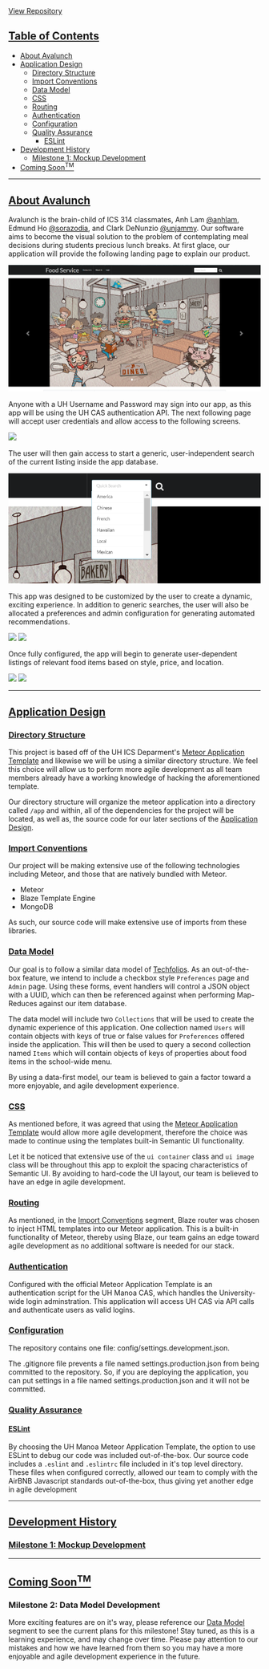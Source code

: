 <div class="ui labeled button" tabindex="0">
  <div class="ui blue button">
    <i class="github alternate icon"></i>
  </div>
  <a class="ui basic red left pointing label" href="https://github.com/avalunch">
    View Repository
  </a>
</div>

## [Table of Contents](#table-of-contents)<a name="table-of-contents"></a>
- [About Avalunch](#about-avalunch)
- [Application Design](#application-design)
  - [Directory Structure](#directory-structure)
  - [Import Conventions](#import-conventions)
  - [Data Model](#data-model)
  - [CSS](#css)
  - [Routing](#routing)
  - [Authentication](#authentication)
  - [Configuration](#configuration)
  - [Quality Assurance](#quality-assurance)
    - [ESLint](#eslint)
- [Development History](#history)
  - [Milestone 1: Mockup Development](#milestone1)
- [Coming Soon<sup>TM</sup>](#soon)

<hr>

## [About Avalunch](#about-avalunch)<a name="about-avalunch"></a>


Avalunch is the brain-child of ICS 314 classmates, Anh Lam [@anhlam](https://github.com/anhlam), Edmund Ho [@sorazodia](https://github.com/sorazodia), and Clark DeNunzio [@unjammy](https://github.com/unjammy).
Our software aims to become the visual solution to the problem of contemplating meal decisions during students precious lunch breaks.
At first glace, our application will provide the following landing page to explain our product.

<img class="ui centered medium image" src="/images/landingpage.png">

Anyone with a UH Username and Password may sign into our app, as this app will be using the UH CAS authentication API.
The next following page will accept user credentials and allow access to the following screens.

<img class="ui centered medium image" src="/images/login.png">

The user will then gain access to start a generic, user-independent search of the current listing inside the app database.

<img class="ui centered medium image" src="/images/search.png">

This app was designed to be customized by the user to create a dynamic, exciting experience. In addition to generic searches, the user will also be allocated a preferences and admin configuration for generating automated recommendations.

<img class="ui centered medium image" src="/images/profile.png">
<img class="ui centered medium image" src="/images/admin.png">

Once fully configured, the app will begin to generate user-dependent listings of relevant food items based on style, price, and location.

<img class="ui centered medium image" src="/images/user1.png">
<img class="ui centered medium image" src="/images/user2.png">

<hr>

## [Application Design](#application-design)<a name="application-design"></a>
### [Directory Structure](#directory-structure)<a name="directory-structure"></a>


This project is based off of the UH ICS Deparment's [Meteor Application Template](http://ics-software-engineering.github.io/meteor-application-template/) and likewise we will be using a similar directory structure. We feel this choice will allow us to perform more agile development as all team members already have a working knowledge of hacking the aforementioned template.

Our directory structure will organize the meteor application into a directory called ```/app``` and within, all of the dependencies for the project will be located, as well as, the source code for our later sections of the [Application Design](#application-design).

### [Import Conventions](#import-conventions)<a name="import-conventions"></a>


Our project will be making extensive use of the following technologies including Meteor, and those that are natively bundled with Meteor.

* Meteor
* Blaze Template Engine
* MongoDB

As such, our source code will make extensive use of imports from these libraries.

### [Data Model](#data-model)<a name="data-model"></a>


Our goal is to follow a similar data model of [Techfolios](http://techfolios.github.io/). As an out-of-the-box feature, we intend to include a checkbox style ```Preferences``` page and ```Admin``` page. Using these forms, event handlers will control a JSON object with a UUID, which can then be referenced against when performing Map-Reduces against our item database.

The data model will include two ```Collections``` that will be used to create the dynamic experience of this application. One collection named ```Users``` will contain objects with keys of true or false values for ```Preferences``` offered inside the application. This will then be used to query a second collection named ```Items``` which will contain objects of keys of properties about food items in the school-wide menu.

By using a data-first model, our team is believed to gain a factor toward a more enjoyable, and agile development experience.

### [CSS](#css)<a name="css"></a>


As mentioned before, it was agreed that using the [Meteor Application Template](http://ics-software-engineering.github.io/meteor-application-template/) would allow more agile development, therefore the choice was made to continue using the templates built-in Semantic UI functionality.

Let it be noticed that extensive use of the ```ui container``` class and ```ui image``` class will be throughout this app to exploit the spacing characteristics of Semantic UI. By avoiding to hard-code the UI layout, our team is believed to have an edge in agile development.

### [Routing](#routing)<a name="routing"></a>


As mentioned, in the [Import Conventions](#import-conventions) segment, Blaze router was chosen to inject HTML templates into our Meteor application. This is a built-in functionality of Meteor, thereby using Blaze, our team gains an edge toward agile development as no additional software is needed for our stack. 

### [Authentication](#authentication)<a name="authentication"></a>


Configured with the official Meteor Application Template is an authentication script for the UH Manoa CAS, which handles the University-wide login adminstration. This application will access UH CAS via API calls and authenticate users as valid logins.

### [Configuration](#configuration)<a name="configuration"></a>
The repository contains one file: config/settings.development.json.

The .gitignore file prevents a file named settings.production.json from being committed to the repository. So, if you are deploying the application, you can put settings in a file named settings.production.json and it will not be committed.



### [Quality Assurance](#quality-assurance)<a name="quality-assurance"></a>

#### [ESLint](#eslint)<a name="eslint"></a>


By choosing the UH Manoa Meteor Application Template, the option to use ESLint to debug our code was included out-of-the-box. Our source code includes a ```.eslint``` and ```.eslintrc``` file included in it's top level directory. These files when configured correctly, allowed our team to comply with the AirBNB Javascript standards out-of-the-box, thus giving yet another edge in agile development

<hr>

## [Development History](#history)<a name="history"></a>

### [Milestone 1: Mockup Development](#milestone1)<a name="milestone1"></a>

<hr>

## [Coming Soon<sup>TM</sup>](#soon)<a name="soon"></a>

### Milestone 2: Data Model Development


More exciting features are on it's way, please reference our [Data Model](#data-model) segment to see the current plans for this milestone! Stay tuned, as this is a learning experience, and may change over time. Please pay attention to our mistakes and how we have learned from them so you may have a more enjoyable and agile development experience in the future.
